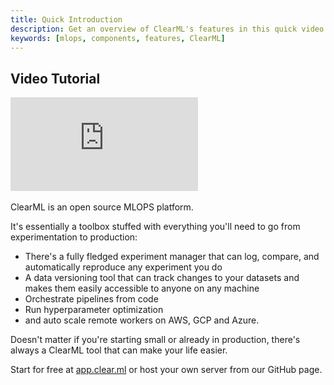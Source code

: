 ```yaml
---
title: Quick Introduction
description: Get an overview of ClearML's features in this quick video.
keywords: [mlops, components, features, ClearML]
---
```



## Video Tutorial

<div class="vid" >
<iframe style={{position: 'absolute', top: '0', left: '0', bottom: '0', right: '0', width: '100%', height: '100%'}} 
        src="https://www.youtube.com/embed/-9vqxF2UfFU?rel=0" 
        title="YouTube video player" 
        frameborder="0" 
        allow="accelerometer; autoplay; clipboard-write; encrypted-media; gyroscope; picture-in-picture; fullscreen" 
        allowfullscreen>
</iframe>
</div>

<br/>

<Collapsible type="info" title="Video Transcript">
ClearML is an open source MLOPS platform.

It's essentially a toolbox stuffed with everything you'll need to go from experimentation to production:

* There's a fully fledged experiment manager that can log, compare, and automatically reproduce any experiment you do 
* A data versioning tool that can track changes to your datasets and makes them easily accessible to anyone on any machine
* Orchestrate pipelines from code
* Run hyperparameter optimization
* and auto scale remote workers on AWS, GCP and Azure.

Doesn't matter if you're starting small or already in production, there's always a ClearML tool that can make your life easier.

Start for free at [app.clear.ml](https://app.clear.ml) or host your own server from our GitHub page.

</Collapsible>
